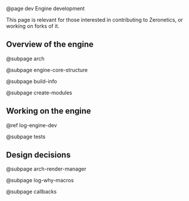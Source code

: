 @page dev Engine development

This page is relevant for those interested in contributing to Zeronetics,
or working on forks of it.

## Overview of the engine

@subpage arch

@subpage engine-core-structure

@subpage build-info

@subpage create-modules

## Working on the engine

@ref log-engine-dev

@subpage tests

## Design decisions

@subpage arch-render-manager

@subpage log-why-macros

@subpage callbacks
